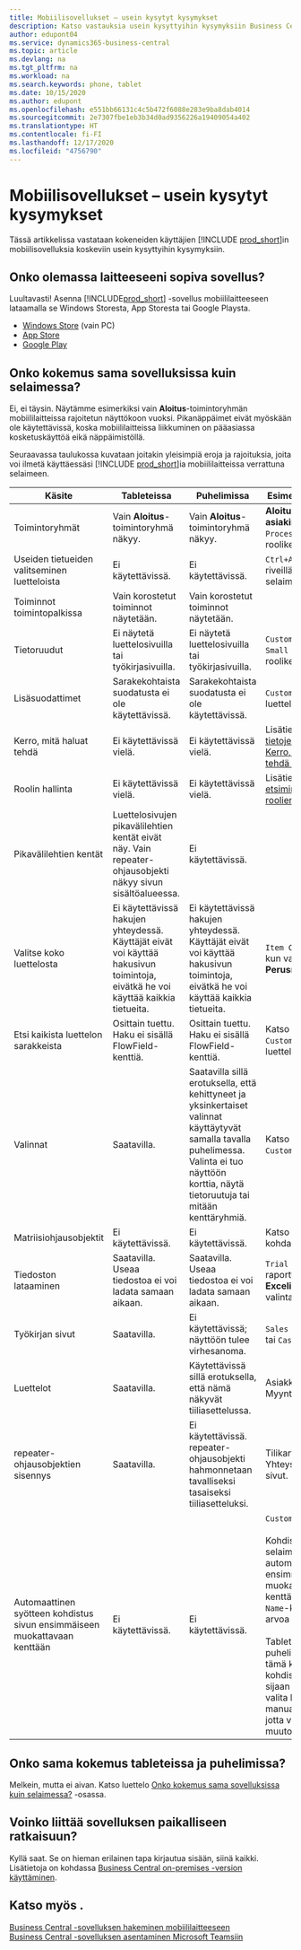 ```yaml
---
title: Mobiilisovellukset – usein kysytyt kysymykset
description: Katso vastauksia usein kysyttyihin kysymyksiin Business Centralin käyttämisestä puhelimessa tai tabletissa.
author: edupont04
ms.service: dynamics365-business-central
ms.topic: article
ms.devlang: na
ms.tgt_pltfrm: na
ms.workload: na
ms.search.keywords: phone, tablet
ms.date: 10/15/2020
ms.author: edupont
ms.openlocfilehash: e551bb66131c4c5b472f6088e283e9ba8dab4014
ms.sourcegitcommit: 2e7307fbe1eb3b34d0ad9356226a19409054a402
ms.translationtype: HT
ms.contentlocale: fi-FI
ms.lasthandoff: 12/17/2020
ms.locfileid: "4756790"
---
```

# <a name="mobile-apps-faq"></a>Mobiilisovellukset – usein kysytyt kysymykset

Tässä artikkelissa vastataan kokeneiden käyttäjien [!INCLUDE [prod_short](includes/prod_short.md)]in mobiilisovelluksia koskeviin usein kysyttyihin kysymyksiin.  

## <a name="is-there-an-app-for-my-device"></a>Onko olemassa laitteeseeni sopiva sovellus?

Luultavasti! Asenna [!INCLUDE[prod_short](includes/prod_short.md)] -sovellus mobiililaitteeseen lataamalla se Windows Storesta, App Storesta tai Google Playsta.

- [Windows Store](https://go.microsoft.com/fwlink/?LinkId=734848) (vain PC)
- [App Store](https://go.microsoft.com/fwlink/?LinkId=734847)
- [Google Play](https://go.microsoft.com/fwlink/?LinkId=734849)

## <a name="is-it-the-same-experience-in-the-apps-as-in-the-browser"></a>Onko kokemus sama sovelluksissa kuin selaimessa?

Ei, ei täysin. Näytämme esimerkiksi vain **Aloitus**-toimintoryhmän mobiililaitteissa rajoitetun näyttökoon vuoksi. Pikanäppäimet eivät myöskään ole käytettävissä, koska mobiililaitteissa liikkuminen on pääasiassa kosketuskäyttöä eikä näppäimistöllä.

Seuraavassa taulukossa kuvataan joitakin yleisimpiä eroja ja rajoituksia, joita voi ilmetä käyttäessäsi [!INCLUDE [prod_short](includes/prod_short.md)]ia mobiililaitteissa verrattuna selaimeen.

| Käsite | Tableteissa | Puhelimissa | Esimerkki selaimesta |
|--|--|--|--|
| Toimintoryhmät | Vain **Aloitus**-toimintoryhmä näkyy. | Vain **Aloitus**-toimintoryhmä näkyy. | **Aloitus**- ja **Lähetetyt asiakirjat** `Sales Order Processor` -roolikeskuksessa. |  |
| Useiden tietueiden valitseminen luetteloista | Ei käytettävissä. | Ei käytettävissä. | `Ctrl+A` tai `Ctrl+Click` riveillä luettelossa selaimessa. |
| Toiminnot toimintopalkissa | Vain korostetut toiminnot näytetään. | Vain korostetut toiminnot näytetään. |  |
| Tietoruudut | Ei näytetä luettelosivuilla tai työkirjasivuilla. | Ei näytetä luettelosivuilla tai työkirjasivuilla. | `Customer`-luettelo `Small Business` -roolikeskuksessa. |
| Lisäsuodattimet | Sarakekohtaista suodatusta ei ole käytettävissä. | Sarakekohtaista suodatusta ei ole käytettävissä. | `Customer`-luettelosivulla. |
| Kerro, mitä haluat tehdä | Ei käytettävissä vielä. | Ei käytettävissä vielä. | Lisätietoja: [Sivujen ja tietojen etsiminen Kerro, mitä haluat tehdä -toiminnolla](ui-search.md). |  |
| Roolin hallinta | Ei käytettävissä vielä. | Ei käytettävissä vielä. | Lisätietoja: [Sivujen etsiminen roolienhallinnan avulla](ui-role-explorer.md). |
| Pikavälilehtien kentät | Luettelosivujen pikavälilehtien kentät eivät näy. Vain repeater-ohjausobjekti näkyy sivun sisältöalueessa. | Ei käytettävissä. |  |
| Valitse koko luettelosta | Ei käytettävissä hakujen yhteydessä. Käyttäjät eivät voi käyttää hakusivun toimintoja, eivätkä he voi käyttää kaikkia tietueita. | Ei käytettävissä hakujen yhteydessä. Käyttäjät eivät voi käyttää hakusivun toimintoja, eivätkä he voi käyttää kaikkia tietueita. | `Item Card` -kohdassa, kun valitaan **Perusmittayksikkö**. |
| Etsi kaikista luettelon sarakkeista | Osittain tuettu. Haku ei sisällä FlowField-kenttiä. | Osittain tuettu. Haku ei sisällä FlowField-kenttiä. | Katso esimerkkejä `Customers`-luettelosivulta. |
| Valinnat | Saatavilla. | Saatavilla sillä erotuksella, että kehittyneet ja yksinkertaiset valinnat käyttäytyvät samalla tavalla puhelimessa. Valinta ei tuo näyttöön korttia, näytä tietoruutuja tai mitään kenttäryhmiä. | Katso esimerkkejä `Customer Card`-sivulta. |
| Matriisiohjausobjektit | Ei käytettävissä. | Ei käytettävissä. | Katso esimerkki kohdassa `G/L Budget`. |
| Tiedoston lataaminen | Saatavilla. Useaa tiedostoa ei voi ladata samaan aikaan. | Saatavilla. Useaa tiedostoa ei voi ladata samaan aikaan. | `Trial Balance` -raportti **Tulosta Exceliin** -valintaruudussa. |
| Työkirjan sivut | Saatavilla. | Ei käytettävissä; näyttöön tulee virhesanoma. | `Sales Price` -työkirja tai `Cash Flow` -työkirja. |
| Luettelot | Saatavilla. | Käytettävissä sillä erotuksella, että nämä näkyvät tiiliasettelussa. | Asiakkaat- tai Myyntitilaukset-sivut. |
| repeater-ohjausobjektien sisennys | Saatavilla. | Ei käytettävissä. repeater-ohjausobjekti hahmonnetaan tavalliseksi tasaiseksi tiiliasetteluksi. | Tilikartta- ja Yhteyshenkilöluettelo-sivut. |
| Automaattinen syötteen kohdistus sivun ensimmäiseen muokattavaan kenttään | Ei käytettävissä. | Ei käytettävissä. | `Customer Card` -sivu.<BR /><BR />Kohdistus siirtyy selaimessa automaattisesti ensimmäiseen muokattavaan kenttään (esimerkiksi `Name`-kenttään), jolloin arvoa voi muuttaa heti.<BR /><BR />Tablet- ja puhelinsovelluksissa tämä kenttä ei ole kohdistuksessa. Sen sijaan sinun täytyy valita kenttä manuaalisesti ensin, jotta voit tehdä muutoksia.|

## <a name="is-it-the-same-experience-on-tables-and-phones"></a>Onko sama kokemus tableteissa ja puhelimissa?

Melkein, mutta ei aivan. Katso luettelo [Onko kokemus sama sovelluksissa kuin selaimessa?](#is-it-the-same-experience-in-the-apps-as-in-the-browser) -osassa.  

## <a name="can-i-connect-the-app-to-our-on-premises-solution"></a>Voinko liittää sovelluksen paikalliseen ratkaisuun?

Kyllä saat. Se on hieman erilainen tapa kirjautua sisään, siinä kaikki. Lisätietoja on kohdassa [Business Central on-premises -version käyttäminen](install-mobile-app.md#using-business-central-on-premises).  

## <a name="see-also"></a>Katso myös .

[Business Central -sovelluksen hakeminen mobiililaitteeseen](install-mobile-app.md)  
[Business Central -sovelluksen asentaminen Microsoft Teamsiin](across-install-app-for-teams.md)  
